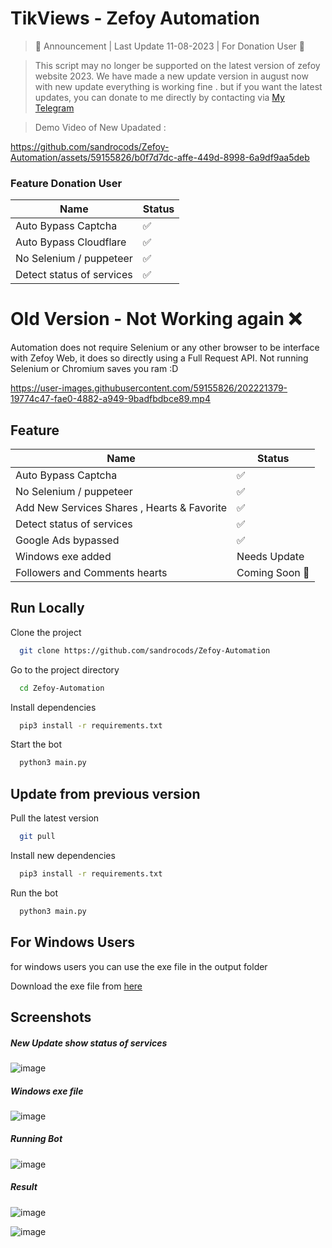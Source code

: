 # TikViews - Zefoy Automation
>  📢 Announcement  | Last Update 11-08-2023 | For Donation User 📢

> This script may no longer be supported on the latest version of zefoy website 2023. We have made a new update version in august now with new update everything is working fine . but if you want the latest updates, you can donate to me directly by contacting via  [My Telegram](https://t.me/Sandroputraaa)

> Demo Video of New Upadated : 


https://github.com/sandrocods/Zefoy-Automation/assets/59155826/b0f7d7dc-affe-449d-8998-6a9df9aa5deb


### Feature Donation User

| Name                                        | Status           |
|---------------------------------------------|------------------|
| Auto Bypass Captcha                         | ✅               |
| Auto Bypass Cloudflare                      | ✅               |
| No Selenium / puppeteer                     | ✅               |
| Detect status of services                   | ✅               |



# Old Version - Not Working again ❌


Automation does not require Selenium or any other browser to be interface with Zefoy Web, it does so directly using a Full Request API. Not running Selenium or Chromium saves you ram :D


https://user-images.githubusercontent.com/59155826/202221379-19774c47-fae0-4882-a949-9badfbdbce89.mp4



## Feature

| Name                                        | Status         |
|---------------------------------------------|-----------------|
| Auto Bypass Captcha                         | ✅              |
| No Selenium / puppeteer                     | ✅              |
| Add New Services Shares , Hearts & Favorite | ✅              |
| Detect status of services                   | ✅              |
| Google Ads bypassed                         | ✅              |
| Windows exe added                           | Needs Update     |
| Followers and Comments hearts               | Coming Soon 🚀  |


## Run Locally

Clone the project

```bash
  git clone https://github.com/sandrocods/Zefoy-Automation
```

Go to the project directory

```bash
  cd Zefoy-Automation
```

Install dependencies

```bash
  pip3 install -r requirements.txt
```

Start the bot

```bash
  python3 main.py
```

## Update from previous version

Pull the latest version

```bash
  git pull
```

Install new dependencies

``` bash
  pip3 install -r requirements.txt
```

Run the bot

```bash
  python3 main.py
```

## For Windows Users
for windows users you can use the exe file in the output folder

Download the exe file from [here](https://github.com/sandrocods/Zefoy-Automation/blob/master/output/Zefoy%20Automation%20for%20Windows.exe)


## Screenshots

##### New Update show status of services
![image](https://user-images.githubusercontent.com/59155826/198283383-f5d7e498-75e0-4022-9f50-c306effe06a5.png)

##### Windows exe file
![image](https://user-images.githubusercontent.com/59155826/198288637-2d2c4e0c-0833-44a9-92fa-21030284d669.png)

##### Running Bot
![image](https://user-images.githubusercontent.com/59155826/199298149-c7fba786-9a99-4871-91dc-73f158af3b03.png)

##### Result 
![image](https://user-images.githubusercontent.com/59155826/190060159-ac0c94de-d39a-4077-a4cf-09869d06456e.png)

![image](https://user-images.githubusercontent.com/59155826/198283698-68c04774-070e-47e8-9d58-1cf708502a07.png)
